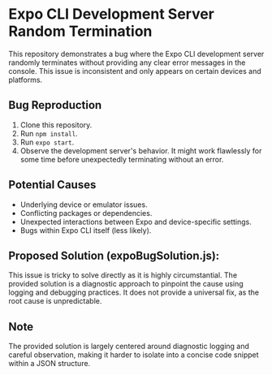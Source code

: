 # Expo CLI Development Server Random Termination

This repository demonstrates a bug where the Expo CLI development server randomly terminates without providing any clear error messages in the console. This issue is inconsistent and only appears on certain devices and platforms.

## Bug Reproduction
1. Clone this repository.
2. Run `npm install`.
3. Run `expo start`.
4. Observe the development server's behavior. It might work flawlessly for some time before unexpectedly terminating without an error.

## Potential Causes
* Underlying device or emulator issues.
* Conflicting packages or dependencies.
* Unexpected interactions between Expo and device-specific settings.
* Bugs within Expo CLI itself (less likely).

## Proposed Solution (expoBugSolution.js):
This issue is tricky to solve directly as it is highly circumstantial. The provided solution is a diagnostic approach to pinpoint the cause using logging and debugging practices.  It does not provide a universal fix, as the root cause is unpredictable. 

## Note
The provided solution is largely centered around diagnostic logging and careful observation, making it harder to isolate into a concise code snippet within a JSON structure.